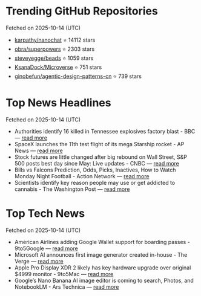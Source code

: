 # Trending GitHub Repositories
Fetched on 2025-10-14 (UTC)

- [karpathy/nanochat](https://github.com/karpathy/nanochat) ⭐ 14112 stars
- [obra/superpowers](https://github.com/obra/superpowers) ⭐ 2303 stars
- [steveyegge/beads](https://github.com/steveyegge/beads) ⭐ 1059 stars
- [KsanaDock/Microverse](https://github.com/KsanaDock/Microverse) ⭐ 751 stars
- [ginobefun/agentic-design-patterns-cn](https://github.com/ginobefun/agentic-design-patterns-cn) ⭐ 739 stars

# Top News Headlines
Fetched on 2025-10-14 (UTC)
- Authorities identify 16 killed in Tennessee explosives factory blast - BBC — [read more](https://www.bbc.com/news/articles/c98n4g3p1x8o)
- SpaceX launches the 11th test flight of its mega Starship rocket - AP News — [read more](https://apnews.com/article/spacex-starship-elon-musk-b4ac6a3ff6ecb04100fab1ac7cf832e6)
- Stock futures are little changed after big rebound on Wall Street, S&P 500 posts best day since May: Live updates - CNBC — [read more](https://www.cnbc.com/2025/10/13/stock-market-today-live-updates.html)
- Bills vs Falcons Prediction, Odds, Picks, Inactives, How to Watch Monday Night Football - Action Network — [read more](https://www.actionnetwork.com/nfl/buffalo-bills-vs-atlanta-falcons-prediction-pick-odds-nfl-monday-night-football-october-13-qs)
- Scientists identify key reason people may use or get addicted to cannabis - The Washington Post — [read more](https://www.washingtonpost.com/health/2025/10/13/cannabis-marijuana-addiction-genes-study/)

# Top Tech News
Fetched on 2025-10-14 (UTC)
- American Airlines adding Google Wallet support for boarding passes - 9to5Google — [read more](http://9to5google.com/2025/10/13/american-airlines-adding-google-wallet-support-for-boarding-passes/)
- Microsoft AI announces first image generator created in-house - The Verge — [read more](https://www.theverge.com/news/798923/microsoft-ai-image-generator-in-house)
- Apple Pro Display XDR 2 likely has key hardware upgrade over original $4999 monitor - 9to5Mac — [read more](https://9to5mac.com/2025/10/13/apple-pro-display-xdr-2-will-have-a-key-hardware-upgrade-over-original-4999-monitor/)
- Google’s Nano Banana AI image editor is coming to search, Photos, and NotebookLM - Ars Technica — [read more](https://arstechnica.com/google/2025/10/googles-nano-banana-ai-image-editor-is-coming-to-search-photos-and-notebooklm/)

